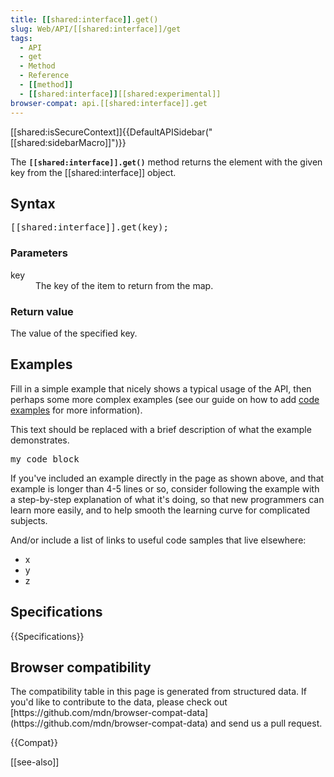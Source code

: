 ```yaml
---
title: [[shared:interface]].get()
slug: Web/API/[[shared:interface]]/get
tags:
  - API
  - get
  - Method
  - Reference
  - [[method]]
  - [[shared:interface]][[shared:experimental]]
browser-compat: api.[[shared:interface]].get
---
```

<div>[[shared:isSecureContext]]{{DefaultAPISidebar("[[shared:sidebarMacro]]")}}</div>

The **`[[shared:interface]].get()`** method returns the element with the given key from the [[shared:interface]] object.

## Syntax

<pre class="brush: js">[[shared:interface]].get(key);</pre>

### Parameters

<dl>

<dt>key</dt>

<dd>The key of the item to return from the map.</dd>

</dl>

### Return value

The value of the specified key.

## Examples

Fill in a simple example that nicely shows a typical usage of the API, then perhaps some more complex examples (see our guide on how to add [code examples](/en-US/docs/MDN/Contribute/Structures/Code_examples) for more information).

This text should be replaced with a brief description of what the example demonstrates.

<pre class="brush: js">my code block</pre>

If you've included an example directly in the page as shown above, and that example is longer than 4-5 lines or so, consider following the example with a step-by-step explanation of what it's doing, so that new programmers can learn more easily, and to help smooth the learning curve for complicated subjects.

And/or include a list of links to useful code samples that live elsewhere:

*   x
*   y
*   z

## Specifications

{{Specifications}}

## Browser compatibility

<div class="hidden">The compatibility table in this page is generated from structured data. If you'd like to contribute to the data, please check out [https://github.com/mdn/browser-compat-data](https://github.com/mdn/browser-compat-data) and send us a pull request.</div>

{{Compat}}

[[see-also]]